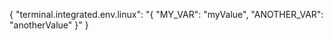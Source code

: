{
  "terminal.integrated.env.linux": "{ \"MY_VAR\": \"myValue\", \"ANOTHER_VAR\": \"anotherValue\" }"
}
